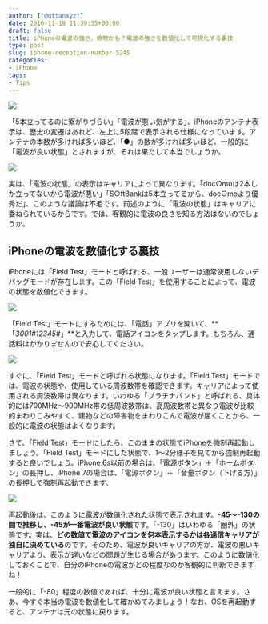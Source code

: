 ```yaml
---
author: ["@ottanxyz"]
date: 2016-11-18 11:39:35+00:00
draft: false
title: iPhoneの電波の強さ、偽物かも？電波の強さを数値化して可視化する裏技
type: post
slug: iphone-reception-number-5245
categories:
- iPhone
tags:
- Tips
---
```


![](/uploads/2016/11/161118-582ee41a5219e.jpg)






「5本立ってるのに繋がりづらい」「電波が悪い気がする」、iPhoneのアンテナ表示は、歴史の変遷はあれど、左上に5段階で表示される仕様になっています。アンテナの本数が多ければ多いほど、「●」の数が多ければ多いほど、一般的に「電波が良い状態」とされますが、それは果たして本当でしょうか。





![](/uploads/2016/11/161118-582ee3eec7e2b.png)






実は、「電波の状態」の表示はキャリアによって異なります。「doc○moは2本しか立ってないから電波が悪い」「S○ftBankは5本立ってるから、doc○moより優秀だ」、このような議論は不毛です。前述のように「電波の状態」はキャリアに委ねられているからです。では、客観的に電波の良さを知る方法はないのでしょうか。





## iPhoneの電波を数値化する裏技





iPhoneには「Field Test」モードと呼ばれる、一般ユーザーは通常使用しないデバッグモードが存在します。この「Field Test」を使用することによって、電波の状態を数値化できます。





![](/uploads/2016/11/161118-582ee3f61cc46.png)






「Field Test」モードにするためには、「電話」アプリを開いて、**「*3001#12345#*」**と入力して、電話アイコンをタップします。もちろん、通話料はかかりませんので安心してください。





![](/uploads/2016/11/161118-582ee3fb097e9.png)






すぐに、「Field Test」モードと呼ばれる状態になります。「Field  Test」モードでは、電波の状態や、使用している周波数帯を確認できます。キャリアによって使用される周波数帯は異なります。いわゆる「プラチナバンド」と呼ばれる、具体的には700MHz〜900MHz帯の低周波数帯は、高周波数帯と異なり電波が比較的まわりこみやすく、建物などの障害物をまわりこんで電波が届くことから、一般的に電波の状態はよくなります。





さて、「Field Test」モードにしたら、このままの状態でiPhoneを強制再起動しましょう。「Field Test」モードにした状態で、1〜2分様子を見てから強制再起動すると良いでしょう。iPhone 6s以前の場合は、「電源ボタン」＋「ホームボタン」の長押し、iPhone 7の場合は、「電源ボタン」＋「音量ボタン（下げる方）」の長押しで強制再起動できます。





![](/uploads/2016/11/161118-582ee40126910.png)






再起動後は、このように電波が数値化された状態で表示されます。**-45〜-130の間で推移し、-45が一番電波が良い状態**です。「-130」はいわゆる「圏外」の状態です。実は、**どの数値で電波のアイコンを何本表示するかは各通信キャリアが独自に決めている**のです。そのため、電波が良いキャリアの方が、電波の悪いキャリアより、表示が遅いなどの問題が生じる場合があります。このように数値化しておくことで、自分のiPhoneの電波がどの程度なのか客観的に判断できますね！





一般的に「-80」程度の数値であれば、十分に電波が良い状態と言えます。さあ、今すぐ本当の電波を数値化して確かめてみましょう！なお、OSを再起動すると、アンテナは元の状態に戻ります。
